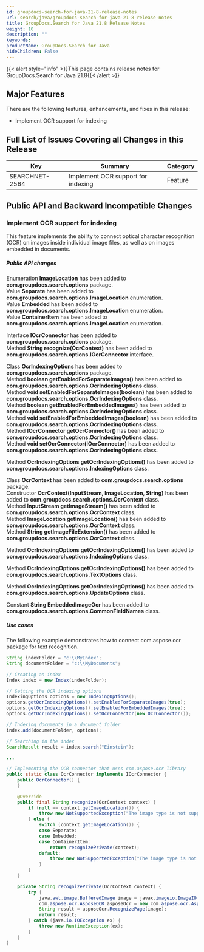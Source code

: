```yaml
---
id: groupdocs-search-for-java-21-8-release-notes
url: search/java/groupdocs-search-for-java-21-8-release-notes
title: GroupDocs.Search for Java 21.8 Release Notes
weight: 10
description: ""
keywords: 
productName: GroupDocs.Search for Java
hideChildren: False
---
```


{{< alert style="info" >}}This page contains release notes for GroupDocs.Search for Java 21.8{{< /alert >}}

## Major Features

There are the following features, enhancements, and fixes in this release:

- Implement OCR support for indexing

## Full List of Issues Covering all Changes in this Release

| Key | Summary | Category |
| --- | --- | --- |
| SEARCHNET-2564 | Implement OCR support for indexing | Feature |

## Public API and Backward Incompatible Changes

### Implement OCR support for indexing

This feature implements the ability to connect optical character recognition (OCR) on images inside individual image files, as well as on images embedded in documents.

##### Public API changes

Enumeration **ImageLocation** has been added to **com.groupdocs.search.options** package.  
Value **Separate** has been added to **com.groupdocs.search.options.ImageLocation** enumeration.  
Value **Embedded** has been added to **com.groupdocs.search.options.ImageLocation** enumeration.  
Value **ContainerItem** has been added to **com.groupdocs.search.options.ImageLocation** enumeration.

Interface **IOcrConnector** has been added to **com.groupdocs.search.options** package.  
Method **String recognize(OcrContext)** has been added to **com.groupdocs.search.options.IOcrConnector** interface.

Class **OcrIndexingOptions** has been added to **com.groupdocs.search.options** package.  
Method **boolean getEnabledForSeparateImages()** has been added to **com.groupdocs.search.options.OcrIndexingOptions** class.  
Method **void setEnabledForSeparateImages(boolean)** has been added to **com.groupdocs.search.options.OcrIndexingOptions** class.  
Method **boolean getEnabledForEmbeddedImages()** has been added to **com.groupdocs.search.options.OcrIndexingOptions** class.  
Method **void setEnabledForEmbeddedImages(boolean)** has been added to **com.groupdocs.search.options.OcrIndexingOptions** class.  
Method **IOcrConnector getOcrConnector()** has been added to **com.groupdocs.search.options.OcrIndexingOptions** class.  
Method **void setOcrConnector(IOcrConnector)** has been added to **com.groupdocs.search.options.OcrIndexingOptions** class.

Method **OcrIndexingOptions getOcrIndexingOptions()** has been added to **com.groupdocs.search.options.IndexingOptions** class.

Class **OcrContext** has been added to **com.groupdocs.search.options** package.  
Constructor **OcrContext(InputStream, ImageLocation, String)** has been added to **com.groupdocs.search.options.OcrContext** class.  
Method **InputStream getImageStream()** has been added to **com.groupdocs.search.options.OcrContext** class.  
Method **ImageLocation getImageLocation()** has been added to **com.groupdocs.search.options.OcrContext** class.  
Method **String getImageFileExtension()** has been added to **com.groupdocs.search.options.OcrContext** class.

Method **OcrIndexingOptions getOcrIndexingOptions()** has been added to **com.groupdocs.search.options.IndexingOptions** class.

Method **OcrIndexingOptions getOcrIndexingOptions()** has been added to **com.groupdocs.search.options.TextOptions** class.

Method **OcrIndexingOptions getOcrIndexingOptions()** has been added to **com.groupdocs.search.options.UpdateOptions** class.

Constant **String EmbeddedImageOcr** has been added to **com.groupdocs.search.options.CommonFieldNames** class.

##### Use cases

The following example demonstrates how to connect com.aspose.ocr package for text recognition.

```java
String indexFolder = "c:\\MyIndex";
String documentFolder = "c:\\MyDocuments";

// Creating an index
Index index = new Index(indexFolder);

// Setting the OCR indexing options
IndexingOptions options = new IndexingOptions();
options.getOcrIndexingOptions().setEnabledForSeparateImages(true);
options.getOcrIndexingOptions().setEnabledForEmbeddedImages(true);
options.getOcrIndexingOptions().setOcrConnector(new OcrConnector());

// Indexing documents in a document folder
index.add(documentFolder, options);

// Searching in the index
SearchResult result = index.search("Einstein");

...

// Implementing the OCR connector that uses com.aspose.ocr library
public static class OcrConnector implements IOcrConnector {
    public OcrConnector() {
    }

    @Override
    public final String recognize(OcrContext context) {
        if (null == context.getImageLocation()) {
            throw new NotSupportedException("The image type is not supported: " + context.getImageLocation());
        } else {
            switch (context.getImageLocation()) {
            case Separate:
            case Embedded:
            case ContainerItem:
                return recognizePrivate(context);
            default:
                throw new NotSupportedException("The image type is not supported: " + context.getImageLocation());
            }
        }
    }

    private String recognizePrivate(OcrContext context) {
        try {
            java.awt.image.BufferedImage image = javax.imageio.ImageIO.read(context.getImageStream());
            com.aspose.ocr.AsposeOCR asposeOcr = new com.aspose.ocr.AsposeOCR();
            String result = asposeOcr.RecognizePage(image);
            return result;
        } catch (java.io.IOException ex) {
            throw new RuntimeException(ex);
        }
    }
}
```


